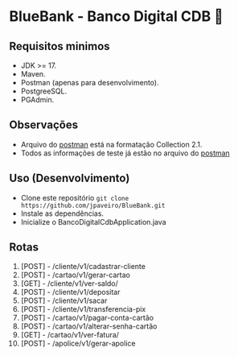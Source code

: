 # BlueBank - Banco Digital CDB 🏦

## Requisitos minimos
- JDK >= 17.
- Maven.
- Postman (apenas para desenvolvimento).
- PostgreeSQL.
- PGAdmin.


## Observações
- Arquivo do [postman](./postman.json) está na formatação Collection 2.1.
- Todos as informações de teste já estão no arquivo do [postman](./postman.json)

## Uso (Desenvolvimento)
- Clone este repositório ```git clone https://github.com/jpaveiro/BlueBank.git```
- Instale as dependências.
- Inicialize o BancoDigitalCdbApplication.java

## Rotas
1. [POST] - /cliente/v1/cadastrar-cliente
1. [POST] - /cartao/v1/gerar-cartao
1. [GET] - /cliente/v1/ver-saldo/
1. [POST] - /cliente/v1/depositar
1. [POST] - /cliente/v1/sacar
1. [POST] - /cliente/v1/transferencia-pix
1. [POST] - /cartao/v1/pagar-conta-cartão
1. [POST] - /cartao/v1/alterar-senha-cartão
1. [GET] - /cartao/v1/ver-fatura/
1. [POST] - /apolice/v1/gerar-apolice